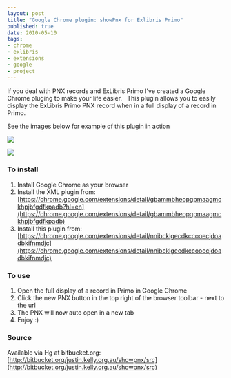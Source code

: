 ```yaml
--- 
layout: post
title: "Google Chrome plugin: showPnx for Exlibris Primo"
published: true
date: 2010-05-10
tags: 
- chrome
- exlibris
- extensions
- google
- project
---
```

If you deal with PNX records and ExLibris Primo I've created a Google Chrome pluging to make your life easier.  
This plugin allows you to easily display the ExLibris Primo PNX record when in a full display of a record in Primo. 

See the images below for example of this plugin in action

![](http://i.minus.com/jbtfgiqKQFt07W.jpg)

![](http://i.minus.com/jbxUTUYCZnZa61.jpg)

### To install

1. Install Google Chrome as your browser
1. Install the XML plugin from: [https://chrome.google.com/extensions/detail/gbammbheopgpmaagmckhpjbfgdfkpadb?hl=en](https://chrome.google.com/extensions/detail/gbammbheopgpmaagmckhpjbfgdfkpadb)
1. Install this plugin from: [https://chrome.google.com/extensions/detail/nnibcklgecdkccooecjdoadbkifnmdjc](https://chrome.google.com/extensions/detail/nnibcklgecdkccooecjdoadbkifnmdjc)

### To use

1. Open the full display of a record in Primo in Google Chrome
1. Click the new PNX button in the top right of the browser toolbar - next to the url
1. The PNX will now auto open in a new tab
1. Enjoy :)

### Source

Available via Hg at bitbucket.org: [http://bitbucket.org/justin.kelly.org.au/showpnx/src](http://bitbucket.org/justin.kelly.org.au/showpnx/src)

